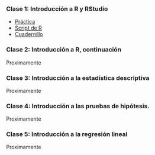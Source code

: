 ### Clase 1: Introducción a R y RStudio

* [Práctica](https://a2b2c-cursos.github.io/analisis_de_datos_con_r_octubre_2020/clases/clase_1/practica_dia_1.docx)  
* [Script de R](https://a2b2c-cursos.github.io/analisis_de_datos_con_r_octubre_2020/clases/clase_1/dia_1.R)  
* [Cuadernillo](https://rpubs.com/msbeckel/cursoR_dia1)  

### Clase 2: Introducción a R, continuación

Proximamente

### Clase 3: Introducción a la estadística descriptiva

Proximamente
<!--
* [Práctica](https://a2b2c-cursos.github.io/analisis_de_datos_con_r_octubre_2020/clases/clase_3/practica_dia_3.pdf)  
* [Script de R](https://a2b2c-cursos.github.io/analisis_de_datos_con_r_octubre_2020/clases/clase_3/dia_3.R)  
* [Datasets](https://a2b2c-cursos.github.io/analisis_de_datos_con_r_octubre_2020/clases/clase_3/datasets.zip)  
* [Teórica](https://a2b2c-cursos.github.io/analisis_de_datos_con_r_octubre_2020/clases/clase_3/dia_3.pdf)  
-->
### Clase 4: Introducción a las pruebas de hipótesis.

Proximamente

### Clase 5: Introducción a la regresión lineal
 
Proximamente
